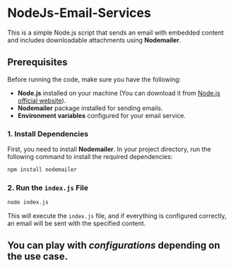 # NodeJs-Email-Services

This is a simple Node.js script that sends an email with embedded content and includes downloadable attachments using **Nodemailer**.


## Prerequisites

Before running the code, make sure you have the following:

- **Node.js** installed on your machine (You can download it from [Node.js official website](https://nodejs.org/)).
- **Nodemailer** package installed for sending emails.
- **Environment variables** configured for your email service.

### 1. Install Dependencies

First, you need to install **Nodemailer**. In your project directory, run the following command to install the required dependencies:

```bash
npm install nodemailer
```

### 2. Run the `index.js` File
```bash
node index.js
```

This will execute the `index.js` file, and if everything is configured correctly, an email will be sent with the specified content.

## You can play with *configurations* depending on the use case.